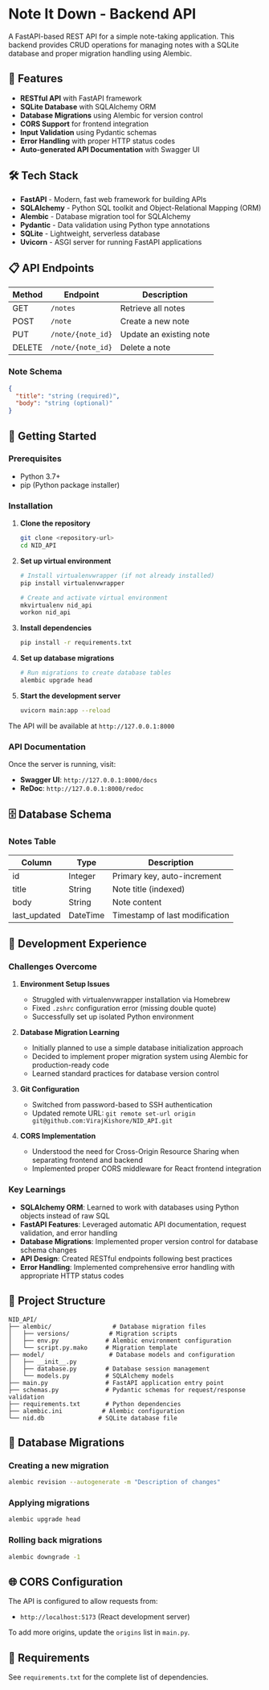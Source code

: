 # Note It Down - Backend API

A FastAPI-based REST API for a simple note-taking application. This backend provides CRUD operations for managing notes with a SQLite database and proper migration handling using Alembic.

## 🚀 Features

- **RESTful API** with FastAPI framework
- **SQLite Database** with SQLAlchemy ORM
- **Database Migrations** using Alembic for version control
- **CORS Support** for frontend integration
- **Input Validation** using Pydantic schemas
- **Error Handling** with proper HTTP status codes
- **Auto-generated API Documentation** with Swagger UI

## 🛠️ Tech Stack

- **FastAPI** - Modern, fast web framework for building APIs
- **SQLAlchemy** - Python SQL toolkit and Object-Relational Mapping (ORM)
- **Alembic** - Database migration tool for SQLAlchemy
- **Pydantic** - Data validation using Python type annotations
- **SQLite** - Lightweight, serverless database
- **Uvicorn** - ASGI server for running FastAPI applications

## 📋 API Endpoints

| Method | Endpoint          | Description             |
| ------ | ----------------- | ----------------------- |
| GET    | `/notes`          | Retrieve all notes      |
| POST   | `/note`           | Create a new note       |
| PUT    | `/note/{note_id}` | Update an existing note |
| DELETE | `/note/{note_id}` | Delete a note           |

### Note Schema

```json
{
  "title": "string (required)",
  "body": "string (optional)"
}
```

## 🚀 Getting Started

### Prerequisites

- Python 3.7+
- pip (Python package installer)

### Installation

1. **Clone the repository**

   ```bash
   git clone <repository-url>
   cd NID_API
   ```

2. **Set up virtual environment**

   ```bash
   # Install virtualenvwrapper (if not already installed)
   pip install virtualenvwrapper

   # Create and activate virtual environment
   mkvirtualenv nid_api
   workon nid_api
   ```

3. **Install dependencies**

   ```bash
   pip install -r requirements.txt
   ```

4. **Set up database migrations**

   ```bash
   # Run migrations to create database tables
   alembic upgrade head
   ```

5. **Start the development server**
   ```bash
   uvicorn main:app --reload
   ```

The API will be available at `http://127.0.0.1:8000`

### API Documentation

Once the server is running, visit:

- **Swagger UI**: `http://127.0.0.1:8000/docs`
- **ReDoc**: `http://127.0.0.1:8000/redoc`

## 🗄️ Database Schema

### Notes Table

| Column       | Type     | Description                    |
| ------------ | -------- | ------------------------------ |
| id           | Integer  | Primary key, auto-increment    |
| title        | String   | Note title (indexed)           |
| body         | String   | Note content                   |
| last_updated | DateTime | Timestamp of last modification |

## 🔧 Development Experience

### Challenges Overcome

1. **Environment Setup Issues**

   - Struggled with virtualenvwrapper installation via Homebrew
   - Fixed `.zshrc` configuration error (missing double quote)
   - Successfully set up isolated Python environment

2. **Database Migration Learning**

   - Initially planned to use a simple database initialization approach
   - Decided to implement proper migration system using Alembic for production-ready code
   - Learned standard practices for database version control

3. **Git Configuration**

   - Switched from password-based to SSH authentication
   - Updated remote URL: `git remote set-url origin git@github.com:VirajKishore/NID_API.git`

4. **CORS Implementation**
   - Understood the need for Cross-Origin Resource Sharing when separating frontend and backend
   - Implemented proper CORS middleware for React frontend integration

### Key Learnings

- **SQLAlchemy ORM**: Learned to work with databases using Python objects instead of raw SQL
- **FastAPI Features**: Leveraged automatic API documentation, request validation, and error handling
- **Database Migrations**: Implemented proper version control for database schema changes
- **API Design**: Created RESTful endpoints following best practices
- **Error Handling**: Implemented comprehensive error handling with appropriate HTTP status codes

## 📁 Project Structure

```
NID_API/
├── alembic/                 # Database migration files
│   ├── versions/           # Migration scripts
│   ├── env.py             # Alembic environment configuration
│   └── script.py.mako     # Migration template
├── model/                  # Database models and configuration
│   ├── __init__.py
│   ├── database.py        # Database session management
│   └── models.py          # SQLAlchemy models
├── main.py                # FastAPI application entry point
├── schemas.py             # Pydantic schemas for request/response validation
├── requirements.txt       # Python dependencies
├── alembic.ini           # Alembic configuration
└── nid.db               # SQLite database file
```

## 🔄 Database Migrations

### Creating a new migration

```bash
alembic revision --autogenerate -m "Description of changes"
```

### Applying migrations

```bash
alembic upgrade head
```

### Rolling back migrations

```bash
alembic downgrade -1
```

## 🌐 CORS Configuration

The API is configured to allow requests from:

- `http://localhost:5173` (React development server)

To add more origins, update the `origins` list in `main.py`.

## 📝 Requirements

See `requirements.txt` for the complete list of dependencies.
